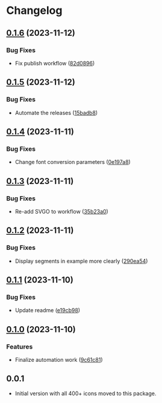 # Changelog

## [0.1.6](https://github.com/coingaming/moon_flutter_icons/compare/v0.1.5...v0.1.6) (2023-11-12)


### Bug Fixes

* Fix publish workflow ([82d0896](https://github.com/coingaming/moon_flutter_icons/commit/82d089641ac2722003cc4e52b827cd319090d8f2))

## [0.1.5](https://github.com/coingaming/moon_flutter_icons/compare/v0.1.4...v0.1.5) (2023-11-12)


### Bug Fixes

* Automate the releases ([15badb8](https://github.com/coingaming/moon_flutter_icons/commit/15badb8d2fc17d103e563ed310f64a6a676552a7))

## [0.1.4](https://github.com/coingaming/moon_flutter_icons/compare/v0.1.3...v0.1.4) (2023-11-11)


### Bug Fixes

* Change font conversion parameters ([0e197a8](https://github.com/coingaming/moon_flutter_icons/commit/0e197a84a8a6d8823e7c72c2c77fb4855cceaa0c))

## [0.1.3](https://github.com/coingaming/moon_flutter_icons/compare/v0.1.2...v0.1.3) (2023-11-11)


### Bug Fixes

* Re-add SVGO to workflow ([35b23a0](https://github.com/coingaming/moon_flutter_icons/commit/35b23a004ef23f3ecc5124afdd06cf7c405dd227))

## [0.1.2](https://github.com/coingaming/moon_flutter_icons/compare/v0.1.1...v0.1.2) (2023-11-11)


### Bug Fixes

* Display segments in example more clearly ([290ea54](https://github.com/coingaming/moon_flutter_icons/commit/290ea5436297a04d3363e5f5f21fe29a3d20b6bb))

## [0.1.1](https://github.com/coingaming/moon_flutter_icons/compare/v0.1.0...v0.1.1) (2023-11-10)


### Bug Fixes

* Update readme ([e19cb98](https://github.com/coingaming/moon_flutter_icons/commit/e19cb9811adfa174b2ae240444effd9b40c767e5))

## [0.1.0](https://github.com/coingaming/moon_flutter_icons/compare/v0.0.1...v0.1.0) (2023-11-10)


### Features

* Finalize automation work ([9c61c81](https://github.com/coingaming/moon_flutter_icons/commit/9c61c8107a02a9294cc8a13554fbe4b672a7aa22))

## 0.0.1

* Initial version with all 400+ icons moved to this package.
